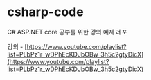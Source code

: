 # csharp-code

C# ASP.NET core 공부를 위한 강의 예제 레포

강의 - [https://www.youtube.com/playlist?list=PLbPz1r_wDPhEcKDJbOBw_3h5c2gtyDicX](https://www.youtube.com/playlist?list=PLbPz1r_wDPhEcKDJbOBw_3h5c2gtyDicX)
